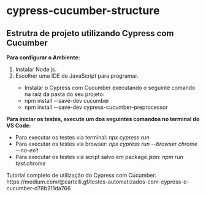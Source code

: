 # cypress-cucumber-structure
<h2>Estrutra de projeto utilizando Cypress com Cucumber</h2>

<b>Para configurar o Ambiente:</b>
<ol>
<li>Instalar Node.js.</li>
<li>Escolher uma IDE de JavaScript para programar.</li>
<ul><li>Instalar o Cypress com Cucumber executando o seguinte comando na raíz da pasta do seu projeto:</li>
<li>npm install --save-dev cucumber</li>
<li>npm install --save-dev cypress-cucumber-preprocessor</li>
</ul>
</ol>
<b>Para iniciar os testes, execute um dos seguintes comandos no terminal do VS Code:</b>
<ul>
<li>Para executar os testes via terminal: <i>npx cypress run</i></li>
<li>Para executar os testes via browser: <i>npx cypress run --browser chrome --no-exit</i></li>
<li>Para executar os testes via script salvo em package.json: <i>npm run test:chrome</i></li>    
</ul>
Tutorial completo de utilização do Cypress com Cucumber: https://medium.com/@cartelli.gf/testes-automatizados-com-cypress-e-cucumber-d78b211da766
